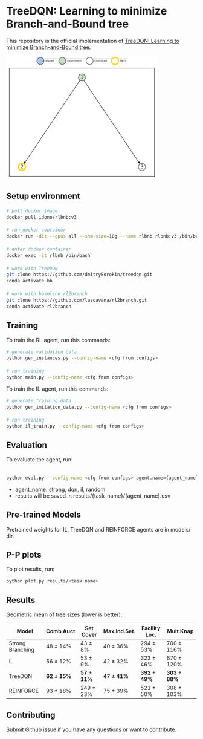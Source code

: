 # TreeDQN: Learning to minimize Branch-and-Bound tree

This repository is the official implementation of [TreeDQN: Learning to minimize Branch-and-Bound tree](https://arxiv.org/abs/2306.05905). 


<p float="center">
  <img src="gifs/cauct_1.gif" width="400"/>
</p>

## Setup environment


```bash
# pull docker image
docker pull idono/rlbnb:v3

# run docker container
docker run -dit --gpus all --shm-size=10g --name rlbnb rlbnb:v3 /bin/bash

# enter docker container
docker exec -it rlbnb /bin/bash

# work with TreeDQN
git clone https://github.com/dmitrySorokin/treedqn.git
conda activate bb

# work with baseline rl2branch
git clone https://github.com/lascavana/rl2branch.git
conda activate rl2branch
```

## Training

To train the RL agent, run this commands:

```bash
# generate validation data
python gen_instances.py --config-name <cfg from configs>

# run training
python main.py --config-name <cfg from configs>
```

To train the IL agent, run this commands:

```bash
# generate training data
python gen_imitation_data.py --config-name <cfg from configs>

# run training
python il_train.py --config-name <cfg from configs>
```

## Evaluation

To evaluate the agent, run:

```bash

python eval.py --config-name <cfg from configs> agent.name={agent_name}
```
* agent_name: strong, dqn, il, random
* results will be saved in results/{task_name}/{agent_name}.csv


## Pre-trained Models

Pretrained weights for IL, TreeDQN and REINFORCE agents are in models/ dir.

## P-P plots
To plot results, run:
```bash
python plot.py results/<task name>
```

## Results

Geometric mean of tree sizes (lower is better):

|Model | Comb.Auct | Set Cover | Max.Ind.Set. | Facility Loc. | Mult.Knap |
|------|-----------|-----------|--------------|---------------|----------------|
|Strong Branching | 48 $\pm$ 14\% | 43 $\pm$ 8\% | 40 $\pm$ 36\% | 294 $\pm$ 53\% | 700 $\pm$ 116\% |
|IL | 56 $\pm$ 12\% | 53 $\pm$ 9\% | 42 $\pm$ 32\% | 323 $\pm$ 46\% | 670 $\pm$ 120\% |
|TreeDQN | **62 $\pm$ 15\%** | **57 $\pm$ 11\%** | **47 $\pm$ 41\%** | **392 $\pm$ 49\%** | **303 $\pm$ 88\%**|
|REINFORCE | 93 $\pm$ 18\% | 249 $\pm$ 23\% | 75 $\pm$ 39\% | 521 $\pm$ 50\% | 308 $\pm$ 103\%|



## Contributing

Submit Github issue if you have any questions or want to contribute. 
